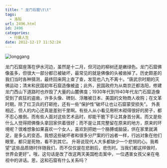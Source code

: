 ```yaml
---
title: " 龙门石窟\t\t"
tags:
  - 洛阳
url: 2496.html
id: 2496
categories:
  - 行摄人生
date: 2012-12-17 11:52:24
---
```


![](../../../images/2012/12/longgang.jpg "longgang") 

龙门石窟座落在伊水河边，虽然是十二月，但河边的柳树还是嫩绿色。龙门石窟佛像虽多，但很大一部分都已被破坏，最常见的就是佛像的头被凿掉了。历史颇差的我们当时各种猜测，最终回来网上查了查，发现也八九不离十。“唐武宗时期的灭佛运动；清末和民国初年石窟造像被盗；此外，民国政府为从南京迁都洛阳，修建龙门西山下道路时也炸毁了大量的山麓佛龛；1930年代到1940年代龙门石窟造像受到了疯狂的盗凿，许多头像、碑刻、浮雕被日本、美国的文物商人收购；在文革时期，除了红卫兵的打砸抢，还有一些“保护性”破坏让也让石窟蒙受损失”。 外表相近，但人的内心还真是差别千里啊。有些人从小看见用积木砌得很好的房子，都不忍心推倒。而有些人面对这些艺术品时，却能干脆下手让其身首分离。而又是些什么人觉得把佛像头拿回家供着很好；而不是让其完整留在原来的地方，原来的环境呢？很难想象如果喜欢一个女人，喜欢到把她一个胳膊或脑袋，供在家里就满足，是多么的变态。我想这些破坏者和很多分尸案的行凶者一样，行凶对象在他们眼里，都只是死物，看不到其它。 升哥说现代人大多都缺少一个悲悯的心。我希望“这些品质随时伴随我们，而不仅仅是在悲剧后，悲伤时。当我们都这样做时，世界会更好”。哦，这句话是改了改这两天美国枪击案中，一位遇害女孩父亲在电视中的讲话。恩，这和石窟有什么关系吗？